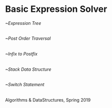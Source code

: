 # Basic Expression Solver
###### ~Expression Tree
###### ~Post Order Traversal
###### ~Infix to Postfix
###### ~Stack Data Structure
###### ~Switch Statement
Algorithms & DataStructures,
Spring 2019
